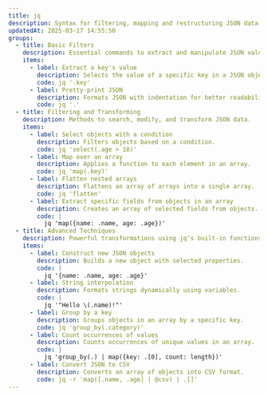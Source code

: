 ```yaml
---
title: jq
description: Syntax for filtering, mapping and restructuring JSON data from the command line.
updatedAt: 2025-03-17 14:55:50
groups:
  - title: Basic Filters
    description: Essential commands to extract and manipulate JSON values.
    items:
      - label: Extract a key's value
        description: Selects the value of a specific key in a JSON object.
        code: jq '.key'
      - label: Pretty-print JSON
        description: Formats JSON with indentation for better readability.
        code: jq '.'
  - title: Filtering and Transforming
    description: Methods to search, modify, and transform JSON data.
    items:
      - label: Select objects with a condition
        description: Filters objects based on a condition.
        code: jq 'select(.age > 18)'
      - label: Map over an array
        description: Applies a function to each element in an array.
        code: jq 'map(.key)'
      - label: Flatten nested arrays
        description: Flattens an array of arrays into a single array.
        code: jq 'flatten'
      - label: Extract specific fields from objects in an array
        description: Creates an array of selected fields from objects.
        code: |
          jq 'map({name: .name, age: .age})'
  - title: Advanced Techniques
    description: Powerful transformations using jq’s built-in functions.
    items:
      - label: Construct new JSON objects
        description: Builds a new object with selected properties.
        code: |
          jq '{name: .name, age: .age}'
      - label: String interpolation
        description: Formats strings dynamically using variables.
        code: |
          jq '"Hello \(.name)!"'
      - label: Group by a key
        description: Groups objects in an array by a specific key.
        code: jq 'group_by(.category)'
      - label: Count occurrences of values
        description: Counts occurrences of unique values in an array.
        code: |
          jq 'group_by(.) | map({key: .[0], count: length})'
      - label: Convert JSON to CSV
        description: Converts an array of objects into CSV format.
        code: jq -r 'map([.name, .age] | @csv) | .[]'
---
```

